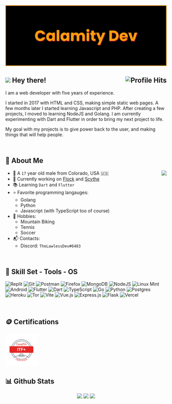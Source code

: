 <img src="./banner.png" />

<h2><img src="https://emojis.slackmojis.com/emojis/images/1643514559/5584/deployparrot.gif?1643514559" /> Hey there! <img align="right" alt="Profile Hits" src="https://komarev.com/ghpvc/?username=TheLawlessDev&style=flat-square"></h2>

I am a web developer with five years of experience.

I started in 2017 with HTML and CSS, making simple static web pages. A few months later I started learning Javascript and PHP. After creating a few projects, I moved to learning NodeJS and Golang. I am currently experimenting with Dart and Flutter in order to bring my next project to life.

My goal with my projects is to give power back to the user, and making things that will help people.

<br>

<h2>📜 About Me</h2>

<img align="right" src="https://spotify-github-profile.vercel.app/api/view?uid=316pt6l3w7zem7dk46bigtl3dhzy&cover_image=true&theme=default&show_offline=true&background_color=121212&interchange=true&bar_color=53b14f&bar_color_cover=true" />

- 🌲 A `17` year old male from Colorado, USA 🇺🇸
- 🚀 Currently working on [Flock]() and [Scythe]()
- 📚 Learning `Dart` and `Flutter`
- ⭐ Favorite programming langauges:
    - Golang
    - Python
    - Javascript (with TypeScript too of course)
- 🏓 Hobbies:
    - Mountain Biking
    - Tennis
    - Soccer
- 📬 Contacts:
    - Discord: `TheLawlessDev#6483`

<br>
 
 <h2>🧰 Skill Set - Tools - OS</h2>
 
![Replit](https://img.shields.io/badge/Replit-DD1200?style=for-the-badge&logo=Replit&logoColor=white) ![Git](https://img.shields.io/badge/git-%23F05033.svg?style=for-the-badge&logo=git&logoColor=white) ![Postman](https://img.shields.io/badge/Postman-FF6C37?style=for-the-badge&logo=Postman&logoColor=white) ![Firefox](https://img.shields.io/badge/Firefox-FF7139?style=for-the-badge&logo=Firefox-Browser&logoColor=white) ![MongoDB](https://img.shields.io/badge/MongoDB-%234ea94b.svg?style=for-the-badge&logo=mongodb&logoColor=white) ![NodeJS](https://img.shields.io/badge/node.js-6DA55F?style=for-the-badge&logo=node.js&logoColor=white) ![Linux Mint](https://img.shields.io/badge/Linux%20Mint-87CF3E?style=for-the-badge&logo=Linux%20Mint&logoColor=white) ![Android](https://img.shields.io/badge/Android-3DDC84?style=for-the-badge&logo=android&logoColor=white) ![Flutter](https://img.shields.io/badge/Flutter-%2302569B.svg?style=for-the-badge&logo=Flutter&logoColor=white)  ![Dart](https://img.shields.io/badge/dart-%230175C2.svg?style=for-the-badge&logo=dart&logoColor=white) ![TypeScript](https://img.shields.io/badge/typescript-%23007ACC.svg?style=for-the-badge&logo=typescript&logoColor=white) ![Go](https://img.shields.io/badge/go-%2300ADD8.svg?style=for-the-badge&logo=go&logoColor=white) ![Python](https://img.shields.io/badge/python-3670A0?style=for-the-badge&logo=python&logoColor=ffdd54) ![Postgres](https://img.shields.io/badge/postgres-%23316192.svg?style=for-the-badge&logo=postgresql&logoColor=white) ![Heroku](https://img.shields.io/badge/heroku-%23430098.svg?style=for-the-badge&logo=heroku&logoColor=white) ![Tor](https://img.shields.io/badge/Tor-7D4698?style=for-the-badge&logo=Tor-Browser&logoColor=white) ![Vite](https://img.shields.io/badge/vite-%23646CFF.svg?style=for-the-badge&logo=vite&logoColor=white) ![Vue.js](https://img.shields.io/badge/vuejs-%2335495e.svg?style=for-the-badge&logo=vuedotjs&logoColor=%234FC08D) ![Express.js](https://img.shields.io/badge/express.js-%23404d59.svg?style=for-the-badge&logo=express&logoColor=%2361DAFB) ![Flask](https://img.shields.io/badge/flask-%23000.svg?style=for-the-badge&logo=flask&logoColor=white) ![Vercel](https://img.shields.io/badge/vercel-%23000000.svg?style=for-the-badge&logo=vercel&logoColor=white)

<br>

<h2>🪙 Certifications</h2>
<img src="./itf-cert.png" width="100" height="100">

<br>

<h2>📊 Github Stats</h2>
<p align="center">
  <img src="https://github-readme-stats.vercel.app/api?username=TheLawlessDev&theme=github_dark&hide_border=true&include_all_commits=false&count_private=true" width="32%">
  <img src="https://github-readme-streak-stats.herokuapp.com/?user=TheLawlessDev&theme=github_dark&hide_border=true" width="35%">
  <img src="https://github-readme-stats.vercel.app/api/top-langs/?username=TheLawlessDev&theme=github_dark&hide_border=true&include_all_commits=true&count_private=true&layout=compact" width="25%">
</p>
